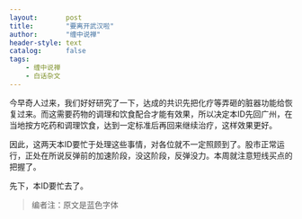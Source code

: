 ```yaml
---
layout:       post
title:        "要离开武汉啦"
author:       "缠中说禅"
header-style: text
catalog:      false
tags:
    - 缠中说禅
    - 白话杂文
---
```


今早奇人过来，我们好好研究了一下，达成的共识先把化疗等弄砸的脏器功能给恢复过来。而这需要药物的调理和饮食配合才能有效果，所以决定本ID先回广州，在当地按方吃药和调理饮食，达到一定标准后再回来继续治疗，这样效果更好。



因此，这两天本ID要忙于处理这些事情，对各位就不一定照顾到了。股市正常运行，正处在所说反弹前的加速阶段，没这阶段，反弹没力。本周就注意短线买点的把握了。



先下，本ID要忙去了。



> 编者注：原文是蓝色字体
